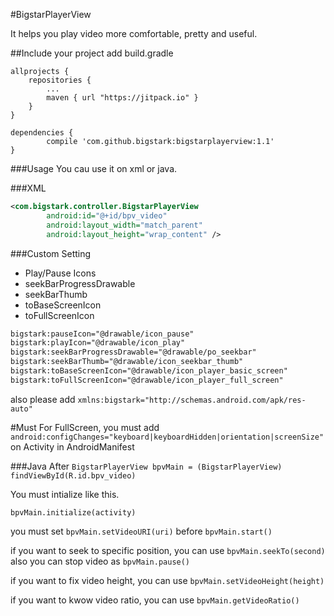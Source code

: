 #BigstarPlayerView

It helps you play video more comfortable, pretty and useful.


##Include your project
add build.gradle
```
allprojects {
	repositories {
		...
		maven { url "https://jitpack.io" }
	}
}
```
```
dependencies {
        compile 'com.github.bigstark:bigstarplayerview:1.1'
}
```



###Usage
You cau use it on xml or java.


###XML
```xml
<com.bigstark.controller.BigstarPlayerView
        android:id="@+id/bpv_video"
        android:layout_width="match_parent"
        android:layout_height="wrap_content" />
```

###Custom Setting
- Play/Pause Icons
- seekBarProgressDrawable
- seekBarThumb
- toBaseScreenIcon
- toFullScreenIcon

```xml
bigstark:pauseIcon="@drawable/icon_pause"
bigstark:playIcon="@drawable/icon_play"
bigstark:seekBarProgressDrawable="@drawable/po_seekbar"
bigstark:seekBarThumb="@drawable/icon_seekbar_thumb"
bigstark:toBaseScreenIcon="@drawable/icon_player_basic_screen"
bigstark:toFullScreenIcon="@drawable/icon_player_full_screen"
```

also please add `xmlns:bigstark="http://schemas.android.com/apk/res-auto"`

#Must
For FullScreen, you must add `android:configChanges="keyboard|keyboardHidden|orientation|screenSize"` on Activity in AndroidManifest

###Java
After `BigstarPlayerView bpvMain = (BigstarPlayerView) findViewById(R.id.bpv_video)`

You must intialize like this.

``bpvMain.initialize(activity)``

you must set `bpvMain.setVideoURI(uri)` before `bpvMain.start()`

if you want to seek to specific position, you can use `bpvMain.seekTo(second)`
also you can stop video as `bpvMain.pause()`

if you want to fix video height, you can use `bpvMain.setVideoHeight(height)`

if you want to kwow video ratio, you can use `bpvMain.getVideoRatio()`


